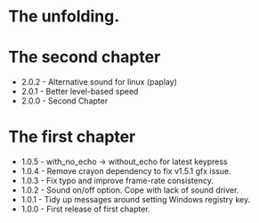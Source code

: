 # The unfolding.

# The second chapter
* 2.0.2 - Alternative sound for linux (paplay)
* 2.0.1 - Better level-based speed
* 2.0.0 - Second Chapter

# The first chapter

* 1.0.5 - with_no_echo -> without_echo for latest keypress
* 1.0.4 - Remove crayon dependency to fix v1.5.1 gfx issue.
* 1.0.3 - Fix typo and improve frame-rate consistency.
* 1.0.2 - Sound on/off option. Cope with lack of sound driver.
* 1.0.1 - Tidy up messages around setting Windows registry key.
* 1.0.0 - First release of first chapter.
